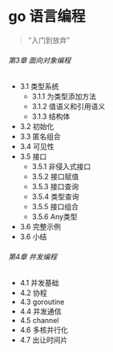 # go 语言编程  
  > "入门到放弃"  
 ###### 第3章 面向对象编程
 * 3.1 类型系统
     * 3.1.1 为类型添加方法  
     * 3.1.2 值语义和引用语义
     * 3.1.3 结构体 
 * 3.2 初始化
 * 3.3 匿名组合
 * 3.4 可见性
 * 3.5 接口
     * 3.5.1 非侵入式接口
     * 3.5.2 接口赋值
     * 3.5.3 接口查询
     * 3.5.4 类型查询
     * 3.5.5 接口组合
     * 3.5.6 Any类型
 * 3.6 完整示例
 * 3.6 小结

###### 第4章 并发编程
 * 4.1 并发基础
 * 4.2 协程
 * 4.3 goroutine
 * 4.4 并发通信
 * 4.5 channel
 * 4.6 多核并行化
 * 4.7 出让时间片
  